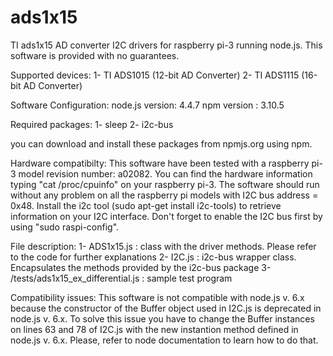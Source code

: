 # ads1x15
TI ads1x15 AD converter I2C drivers for raspberry pi-3 running node.js.
This software is provided with no guarantees.

Supported devices:
1- TI ADS1015 (12-bit AD Converter)
2- TI ADS1115 (16-bit AD Converter)

Software Configuration:
node.js version: 4.4.7
npm version    : 3.10.5

Required packages:
1- sleep
2- i2c-bus

you can download and install these packages from npmjs.org using npm.

Hardware compatibilty:
This software have been tested with a raspberry pi-3 model revision number: a02082.
You can find the hardware information typing "cat /proc/cpuinfo" on your raspberry pi-3.
The software should run without any problem on all the raspberry pi models with I2C bus address = 0x48.
Install the i2c tool (sudo apt-get install i2c-tools) to retrieve information on your I2C interface.
Don't forget to enable the I2C bus first by using "sudo raspi-config".

File description:
1- ADS1x15.js                        : class with the driver methods. Please refer to the code for further explanations
2- I2C.js                            : i2c-bus wrapper class. Encapsulates the methods provided by the i2c-bus package
3- /tests/ads1x15_ex_differential.js : sample test program

Compatibility issues:
This software is not compatible with node.js v. 6.x because the constructor of the Buffer object used in I2C.js is
deprecated in node.js v. 6.x. To solve this issue you have to change the Buffer instances on lines 63 and 78 of I2C.js
with the new instantion method defined in node.js v. 6.x. Please, refer to node documentation to learn how to do that.

